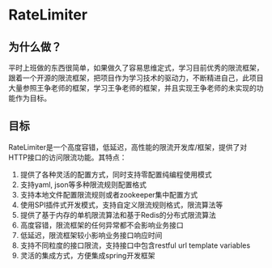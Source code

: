 # RateLimiter
## 为什么做？
平时上班做的东西很简单，如果做久了容易思维定式，学习目前优秀的限流框架，跟着一个开源的限流框架，把项目作为学习技术的驱动力，不断精进自己，此项目大量参照王争老师的框架，学习王争老师的框架，并且实现王争老师的未实现的功能作为目标。


## 目标
RateLimiter是一个高度容错，低延迟，高性能的限流开发库/框架，提供了对HTTP接口的访问限流功能。其特点：

1. 提供了各种灵活的配置方式，同时支持零配置纯编程使用模式
2. 支持yaml, json等多种限流规则配置格式
3. 支持本地文件配置限流规则或者zookeeper集中配置方式
4. 使用SPI插件式开发模式，支持自定义限流规则格式，限流算法等
5. 提供了基于内存的单机限流算法和基于Redis的分布式限流算法
6. 高度容错，限流框架的任何异常都不会影响业务接口
7. 低延迟，限流框架较小影响业务接口响应时间
8. 支持不同粒度的接口限流，支持接口中包含restful url template variables
9. 灵活的集成方式，方便集成spring开发框架


